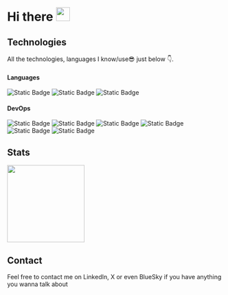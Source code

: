 # Hi there <img height=32 src="https://media.discordapp.net/attachments/1277203930387845211/1297927099222458458/catually.png?ex=6744874e&is=674335ce&hm=f951859b76bee67f677118713afaef2c4c0e10c9be811c0811a6a3ff887c885c&=&format=webp&quality=lossless" />

## Technologies
All the technologies, languages I know/use😎 just below 👇.
#### Languages
![Static Badge](https://img.shields.io/badge/C-A8B9CC?style=flat&logo=c&logoColor=white)
![Static Badge](https://img.shields.io/badge/CPP-044F88?style=flat&logo=cplusplus&logoColor=white&)
![Static Badge](https://img.shields.io/badge/Nix-5277C3?style=flat&logo=nixos&logoColor=white)

#### DevOps
![Static Badge](https://img.shields.io/badge/Traefik-24A1C1?style=flat&logo=traefikproxy&logoColor=white)
![Static Badge](https://img.shields.io/badge/NixOS-5277C3?style=flat&logo=nixos&logoColor=white)
![Static Badge](https://img.shields.io/badge/Docker-2496ED?style=flat&logo=docker&logoColor=white)
![Static Badge](https://img.shields.io/badge/Proxmox-E57000?style=flat&logo=proxmox&logoColor=white)
![Static Badge](https://img.shields.io/badge/Alpine-0D597F?style=flat&logo=alpinelinux&logoColor=white)
![Static Badge](https://img.shields.io/badge/Bash%20Scripting-4EAA25?style=flat&logo=gnubash&logoColor=white)



## Stats
<picture>
  <source
    height=180
    srcset="https://github-readme-stats.vercel.app/api?username=keyzox71&show_icons=true&theme=dark&show=prs_merged&hide=prs"
    media="(prefers-color-scheme: dark)"
  />
  <source
    height=180
    srcset="https://github-readme-stats.vercel.app/api?username=keyzox71&show_icons=true&show=prs_merged&hide=prs"
    media="(prefers-color-scheme: light), (prefers-color-scheme: no-preference)"
  />
  <img height=180 src="https://github-readme-stats.vercel.app/api?username=keyzox71&show_icons=true" />
</picture>

## Contact
Feel free to contact me on LinkedIn, X or even BlueSky if you have anything you wanna talk about
